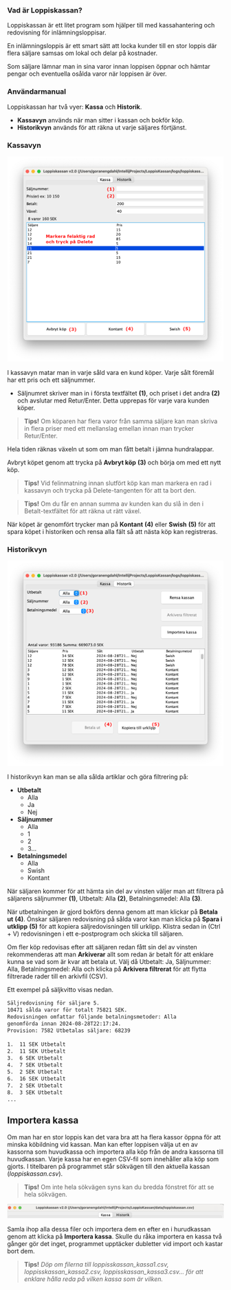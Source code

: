 ### Vad är Loppiskassan?
Loppiskassan är ett litet program som hjälper till med kassahantering och redovisning för inlämningsloppisar.

En inlämningsloppis är ett smart sätt att locka kunder till en stor loppis där flera säljare samsas om lokal och delar på kostnader.

Som säljare lämnar man in sina varor innan loppisen öppnar och hämtar pengar och eventuella osålda varor när loppisen är över.

### Användarmanual
Loppiskassan har två vyer: **Kassa** och **Historik**.

- **Kassavyn** används när man sitter i kassan och bokför köp.
- **Historikvyn** används för att räkna ut varje säljares förtjänst.

### Kassavyn
![Kassavyn](images/kassa_vy_v2.png)

I kassavyn matar man in varje såld vara en kund köper. Varje sålt föremål har ett pris och ett säljnummer.

- Säljnumret skriver man in i första textfältet **(1)**, och priset i det andra **(2)** och avslutar med Retur/Enter. Detta upprepas för varje vara kunden köper.

> **Tips!**
> Om köparen har flera varor från samma säljare kan man skriva in flera priser med ett mellanslag emellan innan man trycker Retur/Enter.

Hela tiden räknas växeln ut som om man fått betalt i jämna hundralappar.

Avbryt köpet genom att trycka på **Avbryt köp** **(3)** och börja om med ett nytt köp.

> **Tips!**
> Vid felinmatning innan slutfört köp kan man markera en rad i kassavyn och trycka på Delete-tangenten för att ta bort den.

> **Tips!**
> Om du får en annan summa av kunden kan du slå in den i Betalt-textfältet för att räkna ut rätt växel.

När köpet är genomfört trycker man på **Kontant** **(4)** eller **Swish** **(5)** för att spara köpet i historiken och rensa alla fält så att nästa köp kan registreras.

### Historikvyn
![Historikvyn](images/historik_vy_v2.png)

I historikvyn kan man se alla sålda artiklar och göra filtrering på:

- **Utbetalt**
   - Alla
   - Ja
   - Nej
- **Säljnummer**
   - Alla
   - 1
   - 2
   - 3...
- **Betalningsmedel**
   - Alla
   - Swish
   - Kontant

När säljaren kommer för att hämta sin del av vinsten väljer man att filtrera på säljarens säljnummer **(1)**, Utbetalt: Alla **(2)**, Betalningsmedel: Alla **(3)**.

När utbetalningen är gjord bokförs denna genom att man klickar på **Betala ut** **(4)**. Önskar säljaren redovisning på sålda varor kan man klicka på **Spara i utklipp** **(5)** för att kopiera säljredovisningen till urklipp. Klistra sedan in (Ctrl + V) redovisningen i ett e-postprogram och skicka till säljaren.

Om fler köp redovisas efter att säljaren redan fått sin del av vinsten rekommenderas att man **Arkiverar** allt som redan är betalt för att enklare kunna se vad som är kvar att betala ut. Välj då Utbetalt: Ja, Säljnummer: Alla, Betalningsmedel: Alla och klicka på **Arkivera filtrerat** för att flytta filtrerade rader till en arkivfil (CSV).

Ett exempel på säljkvitto visas nedan.

```
Säljredovisning för säljare 5.
10471 sålda varor för totalt 75821 SEK.
Redovisningen omfattar följande betalningsmetoder: Alla
genomförda innan 2024-08-28T22:17:24.
Provision: 7582 Utbetalas säljare: 68239

1.	11 SEK Utbetalt
2.	11 SEK Utbetalt
3.	6 SEK Utbetalt
4.	7 SEK Utbetalt
5.	2 SEK Utbetalt
6.	16 SEK Utbetalt
7.	2 SEK Utbetalt
8.	3 SEK Utbetalt
...
 ```

Importera kassa
----------------
Om man har en stor loppis kan det vara bra att ha flera kassor öppna för att minska köbildning vid kassan.
Man kan efter loppisen välja ut en av kassorna som huvudkassa och importera alla köp från de andra kassorna till huvudkassan.
Varje kassa har en egen CSV-fil som innehåller alla köp som gjorts.
I titelbaren på programmet står sökvägen till den aktuella kassan (*loppiskassan.csv*).
> **Tips!**
> Om inte hela sökvägen syns kan du bredda fönstret för att se hela sökvägen.

![Titelbar](images/titelbar_v2.png)

Samla ihop alla dessa filer och importera dem en efter en i hurudkassan genom att klicka på **Importera kassa**.
Skulle du råka importera en kassa två gånger gör det inget, programmet upptäcker dubletter vid import och kastar bort dem.

> **Tips!**
> *Döp om filerna till loppisskassan_kassa1.csv, loppisskassan_kassa2.csv, loppisskassan_kassa3.csv... för att enklare hålla reda på vilken kassa som är vilken.*


